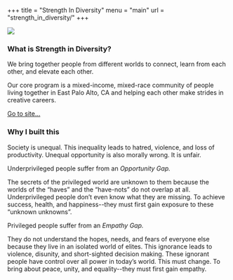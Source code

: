 +++
title = "Strength In Diversity"
menu  = "main"
url = "strength_in_diversity/"
+++


<img src="/img/work/StrengthInDiversity.png" class="work-logo work-strength-in-diversity" style="display:block;margin-left:auto;"></img>

<h3>What is Strength in Diversity?</h3>
<p>We bring together people from different worlds to connect, learn from each other, and elevate each other.</p>

<p>Our core program is a mixed-income, mixed-race community of people living together in East Palo Alto, CA and helping each other make strides in creative careers.</p>
<a target="_blank" href="https://strengthindiversity.com" class="link">Go to site...</a>

<h3>Why I built this</h3>
<p>Society is unequal. This inequality leads to hatred, violence, and loss of productivity. Unequal opportunity is also morally wrong. It is unfair.</p>

<p>Underprivileged people suffer from an <i>Opportunity Gap.</i></p>

<p>The secrets of the privileged world are unknown to them because the worlds of the “haves” and the “have-nots” do not overlap at all. Underprivileged people don’t even know what they are missing. To achieve success, health, and happiness--they must first gain exposure to these “unknown unknowns”.</p>

<p>Privileged people suffer from an <i>Empathy Gap.</i></p>

<p>They do not understand the hopes, needs, and fears of everyone else because they live in an isolated world of elites. This ignorance leads to violence, disunity, and short-sighted decision making. These ignorant people have control over all power in today’s world. This must change. To bring about peace, unity, and equality--they must first gain empathy.</p>
